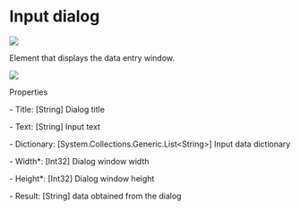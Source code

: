 # Input dialog

![](https://gblobscdn.gitbook.com/assets%2Fastro-rpa%2F-M-fdXqldL3jUu7eA\_ZS%2F-M-fdmqSBamgyB2esASh%2F0.png?generation=1581280342085480\&alt=media)

Element that displays the data entry window.

![](../../../.gitbook/assets/input\_dialog.png)

Properties

&#x20;\- Title: \[String] Dialog title

&#x20;\- Text: \[String] Input text

&#x20;\- Dictionary: \[System.Collections.Generic.List\<String>] Input data dictionary

&#x20;\- Width\*: \[Int32] Dialog window width

&#x20;\- Height\*: \[Int32] Dialog window height

&#x20;\- Result: \[String] data obtained from the dialog
